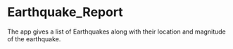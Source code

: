 # Earthquake_Report

The app gives a list of Earthquakes along with their location and magnitude of the earthquake.
